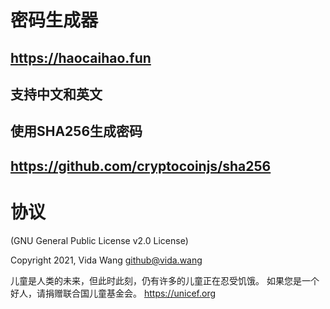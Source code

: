 # 密码生成器

## https://haocaihao.fun
## 支持中文和英文

## 使用SHA256生成密码
## https://github.com/cryptocoinjs/sha256

# 协议
(GNU General Public License v2.0 License)

Copyright 2021, Vida Wang  <github@vida.wang>

儿童是人类的未来，但此时此刻，仍有许多的儿童正在忍受饥饿。 如果您是一个好人，请捐赠联合国儿童基金会。
https://unicef.org
